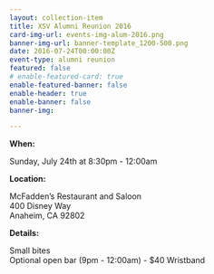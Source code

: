 ```yaml
---
layout: collection-item
title: XSV Alumni Reunion 2016
card-img-url: events-img-alum-2016.png
banner-img-url: banner-template_1200-500.png
date: 2016-07-24T00:00:00Z
event-type: alumni reunion
featured: false
# enable-featured-card: true
enable-featured-banner: false
enable-header: true
enable-banner: false
banner-img: 

---
```

**When:**

Sunday, July 24th at 8:30pm - 12:00am

**Location:**

McFadden’s Restaurant and Saloon  
400 Disney Way  
Anaheim, CA 92802

**Details:**

Small bites  
Optional open bar (9pm - 12:00am) - $40 Wristband